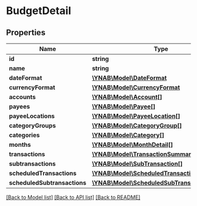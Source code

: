 # BudgetDetail

## Properties
Name | Type | Description | Notes
------------ | ------------- | ------------- | -------------
**id** | **string** |  | 
**name** | **string** |  | 
**dateFormat** | [**\YNAB\Model\DateFormat**](DateFormat.md) |  | [optional] 
**currencyFormat** | [**\YNAB\Model\CurrencyFormat**](CurrencyFormat.md) |  | [optional] 
**accounts** | [**\YNAB\Model\Account[]**](Account.md) |  | [optional] 
**payees** | [**\YNAB\Model\Payee[]**](Payee.md) |  | [optional] 
**payeeLocations** | [**\YNAB\Model\PayeeLocation[]**](PayeeLocation.md) |  | [optional] 
**categoryGroups** | [**\YNAB\Model\CategoryGroup[]**](CategoryGroup.md) |  | [optional] 
**categories** | [**\YNAB\Model\Category[]**](Category.md) |  | [optional] 
**months** | [**\YNAB\Model\MonthDetail[]**](MonthDetail.md) |  | [optional] 
**transactions** | [**\YNAB\Model\TransactionSummary[]**](TransactionSummary.md) |  | [optional] 
**subtransactions** | [**\YNAB\Model\SubTransaction[]**](SubTransaction.md) |  | [optional] 
**scheduledTransactions** | [**\YNAB\Model\ScheduledTransactionSummary[]**](ScheduledTransactionSummary.md) |  | [optional] 
**scheduledSubtransactions** | [**\YNAB\Model\ScheduledSubTransaction[]**](ScheduledSubTransaction.md) |  | [optional] 

[[Back to Model list]](../README.md#documentation-for-models) [[Back to API list]](../README.md#documentation-for-api-endpoints) [[Back to README]](../README.md)



